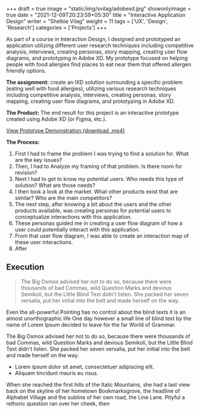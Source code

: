 +++
draft = true
image = "static/img/svilag/adobexd.jpg"
showonlyimage = true
date = "2021-12-09T20:23:59+05:30"
title = "Interactive Application Design"
writer = "Shelbie Vilag"
weight = 11
tags = ['UX', 'Design', 'Research']
categories = ['Projects']
+++

As part of a course in Interaction Design, I designed and prototyped an application utilizing different user research techniques including competitive analysis, interviews, creating personas, story mapping, creating user flow diagrams, and prototyping in Adobe XD. My prototype focused on helping people with food allergies find places to eat near them that offered allergen friendly options.
<!--more-->

**The assignment:** create an IXD solution surrounding a specific problem (eating well with food allergies), utilizing various research techniques including competitive analysis, interviews, creating personas, story mapping, creating user flow diagrams, and prototyping in Adobe XD.

**The Product:** The end result for this project is an interactive prototype created using Adobe XD (or Figma, etc.).

[View Prototype Demonstration (download .mp4)](https://github.com/svilag/hugo-site/blob/main/content/static/img/svilag/myhappytummy_prototype.mp4?raw=true)

**The Process:**

1. First I had to frame the problem I was trying to find a solution for. What are the key issues?
2. Then, I had to Analyze my framing of that problem. Is there room for revision?
3. Next I had to get to know my potential users. Who needs this type of solution? What are those needs?
4. I then took a look at the market. What other products exist that are similar? Who are the main competitors?
5. The next step, after knowing a bit about the users and the other products available, was creating personas for potential users to conceptualize interactions with this application.
6. These personas guided me in creating a user flow diagram of how a user could potentially interact with this application.
7. From that user flow diagram, I was able to create an interaction map of these user interactions.
8. After

## Execution

> The Big Oxmox advised her not to do so, because there were thousands of bad Commas, wild Question Marks and devious Semikoli, but the Little Blind Text didn't listen. She packed her seven versalia, put her initial into the belt and made herself on the way.

Even the all-powerful Pointing has no control about the blind texts it is an almost unorthographic life One day however a small line of blind text by the name of Lorem Ipsum decided to leave for the far World of Grammar.

The Big Oxmox advised her not to do so, because there were thousands of bad Commas, wild Question Marks and devious Semikoli, but the Little Blind Text didn't listen. She packed her seven versalia, put her initial into the belt and made herself on the way.

* Lorem ipsum dolor sit amet, consectetuer adipiscing elit.
* Aliquam tincidunt mauris eu risus.

When she reached the first hills of the Italic Mountains, she had a last view back on the skyline of her hometown Bookmarksgrove, the headline of Alphabet Village and the subline of her own road, the Line Lane. Pityful a rethoric question ran over her cheek, then  
